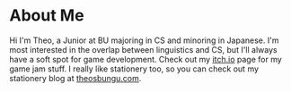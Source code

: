 # About Me

Hi I'm Theo, a Junior at BU majoring in CS and minoring in Japanese. I'm most interested in the overlap between linguistics and CS, 
but I'll always have a soft spot for game development. Check out my <a href="https://talcgames.itch.io/" target="_blank" rel="noopener noreferrer">itch.io</a> page for my game jam stuff. I really like stationery too, so you can check out my stationery blog at <a href="https://theosbungu.com/" target="_blank" rel="noopener noreferrer">theosbungu.com</a>.

<!---
theoc3/theoc3 is a ✨ special ✨ repository because its `README.md` (this file) appears on your GitHub profile.
You can click the Preview link to take a look at your changes.
--->
